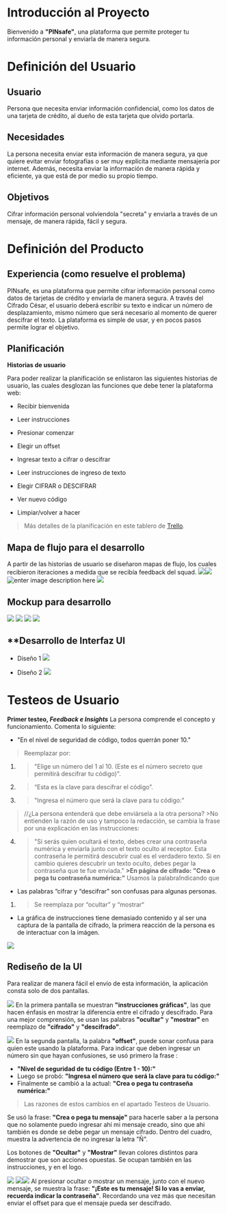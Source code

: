 # **Introducción al Proyecto**
Bienvenido a **"PINsafe"**,  una plataforma que permite proteger tu información personal y enviarla de manera segura.


# **Definición del Usuario**
## **Usuario**


Persona que necesita enviar información confidencial, como los datos de una tarjeta de crédito, al dueño de esta tarjeta que olvido portarla.


## **Necesidades**

La persona necesita enviar esta información de manera segura, ya que quiere evitar enviar fotografías o ser muy explícita mediante mensajería por internet. Además, necesita enviar la información de manera rápida y eficiente, ya que está de por medio su propio tiempo.

## **Objetivos**

Cifrar información personal volviendola "secreta" y enviarla a través de un mensaje, de manera rápida, fácil y segura.
# **Definición del Producto**


## **Experiencia (como resuelve el problema)**

PINsafe, es una plataforma que permite cifrar información personal como datos de tarjetas de crédito y enviarla de manera segura. A través del Cifrado César, el usuario deberá escribir su texto e indicar un número de desplazamiento, mismo número que será necesario al momento de querer descifrar el texto. La plataforma es simple de usar, y en pocos pasos  permite lograr el objetivo.

## **Planificación**
**Historias de usuario**

Para poder realizar la planificación se enlistaron las siguientes historias de usuario, las cuales desglozan las funciones que debe tener la plataforma web:
- Recibir bienvenida

- Leer instrucciones

- Presionar comenzar

- Elegir un offset

- Ingresar texto a cifrar o descifrar

- Leer instrucciones de ingreso de texto

- Elegir CIFRAR o DESCIFRAR

- Ver nuevo código

- Limpiar/volver a hacer

	
	
> Más detalles de la planificación en este tablero de [Trello](https://trello.com/b/q14j2H8p/cifrado-césar).


## Mapa de flujo para el desarrollo
A partir de las historias de usuario se diseñaron mapas de flujo, los cuales recibieron iteraciones a medida que se recibía feedback del squad.
![
](https://picasaweb.google.com/112666687935106469770/6632082481525797937#6632082485448178178 "mapadeflujo1")![
](https://lh3.googleusercontent.com/bpmA51HtisjieVEbUyLEfto2iUTrNAuRHj9wrZO9yZac44DVfTD-hCmca-A40h6BoGlIht4mNXpR "mapadeflujo1")
![enter image description here](https://lh3.googleusercontent.com/cNeJhxqnJySwTb7p8cagwBF7YxOiZSdSZJGzR8m2cS-2eazMfyWGvbYxdf2nVyj7mGpNvVImq8i0 "mapa de flujo2")
![
](https://lh3.googleusercontent.com/N-Y0y0f3TM5jqi3p28LPsBZtHJpC1DopQKH7naClczBzirIgEJNvhpUo8_0CZokbpkPJlv3pyYFE "mapadeflujo3")

## Mockup para desarrollo 
![
](https://lh3.googleusercontent.com/DFmIRfbsguZ6gFutI_bcSDLJrzQLPTm2WxH9_C7N2O0YUfKLW_3rs8p2frUOt8PiGTuATjUEOgpv "mockup1")
![
](https://lh3.googleusercontent.com/VBwNyqaI3gaxwu26ie9JpnJB-GtHiqlpfb8fDBnLJDSkRLR3XLMOLIUmjZjup_a0rujKIqLiujW0 "mockup2")
![
](https://lh3.googleusercontent.com/TMUPQDYnvLzI4fUXE0ERgJfLNCBYSoHRnshkOWJ1pGU7rqDLaFgP2WngAoAu4OkT0GN9EUKHxxf3 "mockup3")
![
](https://lh3.googleusercontent.com/qBjd6IK602FzRvdVsksU62-Gc8fnoXlcLg4nRzIG5yNdkYl-qpA00aOypiRfPGcZsyyp7KvwtX9T "mockup4")

## **Desarrollo de Interfaz UI 

- Diseño 1
![
](https://lh3.googleusercontent.com/Rbq2S5NuQO0HxiIldx3S4BQgMknBl-DL1pafpv82PjuDwgSjT9F6IFXtJmHzYP5dEU3c-YcZEVo4 "webA")

- Diseño 2
![
](https://lh3.googleusercontent.com/b9puFYcDa_gAsHnRd4_XPAKzDaR90Dy07hykdO8p1OxxzNZ9XwHhIvOpP0NKahq7y0mgL25YnBNo "webB")

# Testeos de Usuario

**Primer testeo, ***Feedback e Insights*****
La persona comprende el concepto y funcionamiento. Comenta lo siguiente:

- "En el nivel de seguridad de código, todos querrán poner 10."

>Reemplazar por: 
1. >"Elige un número del 1 al 10. (Este es el número secreto que permitirá descifrar tu código)".

2. >“Esta es la clave para descifrar el código”. 
 
3. >"Ingresa el número que será la clave para tu código:"

>//¿La persona entenderá que debe enviársela a la otra persona?
		>No entienden la razón de uso y tampoco la redacción, se cambia la frase por una explicación en las instrucciones:
4. >"Si serás quien ocultará el texto, debes crear una contraseña numérica y enviarla junto con el texto oculto al receptor. Esta contraseña le permitirá descubrir cual es el verdadero texto.
		Si en cambio quieres descubrir un texto oculto, debes pegar la contraseña que te fue enviada."
		**>En página de cifrado: "Crea o pega tu contraseña numérica:"** Usamos la palabraIndicando que

- Las palabras “cifrar y “descifrar” son confusas para algunas personas.

1. >Se reemplaza por “ocultar” y “mostrar“

- La gráfica de instrucciones tiene demasiado contenido y al ser una captura de la pantalla de cifrado, la primera reacción de la persona es de interactuar con la imágen.

![
](https://lh3.googleusercontent.com/XALy8XjskeSpkzrjsZxJZgHM4IzYsgI0gp3iVUK0PPKxvz9aH3dC-vWrn8_eMcJV5q1Rn72CVwIi "cifrarNueva")






## Rediseño de la UI
Para realizar de manera fácil el envío de esta información, la aplicación consta solo de dos pantallas.

![
](https://lh3.googleusercontent.com/qjTIXogh-YsDeutCPCNjrucjtsE8PcbVBGBPocdAJ5Lp5p-WXxv9YyiwsA4pQkrqUV3qAnMGCuzK "web1")
En la primera pantalla se muestran **"instrucciones gráficas"**, las que hacen énfasis en mostrar la diferencia entre el cifrado y descifrado. Para una mejor comprensión, se usan las palabras **"ocultar"** y **"mostrar"**  en reemplazo de **"cifrado"** y **"descifrado"**.

![
](https://lh3.googleusercontent.com/B8N_CL1bv9etztZEJSL0B5Cak6aqmz3-q2t9rvAeijV1sC70pzVOVyQiQrWwoyxsQ8uCfQWZ3Ux7 "web2")
En la segunda pantalla, la palabra **"offset"**, puede sonar confusa para quien este usando la plataforma. Para indicar que deben ingresar un número sin que hayan confusiones, se usó primero la frase :
- **"Nivel de seguridad de tu código (Entre 1 - 10):"**
- Luego se probó: **"Ingresa el número que será la clave para tu código:"**
- Finalmente se cambió a  la actual: **"Crea o pega tu contraseña numérica:"**
>Las razones de estos cambios en el apartado Testeos de Usuario.

Se usó la frase: **"Crea o pega tu mensaje"** para hacerle saber a la persona que no solamente puedo ingresar ahí mi mensaje creado, sino que ahi también es donde se debe pegar un mensaje cifrado. Dentro del cuadro, muestra la advertencia de no ingresar la letra "Ñ".

Los botones de **"Ocultar"** y **"Mostrar"** llevan colores distintos para demostrar que son acciones opuestas. Se ocupan también en las instrucciones, y en el logo.

![
](https://picasaweb.google.com/112666687935106469770/6632088674809671697#6632088677799867602 "web3")
![
](https://picasaweb.google.com/112666687935106469770/6632090072246968497#6632090072290707986 "web3")![
](https://lh3.googleusercontent.com/ep7Gm0oRkPSgr1eh3eYn80K3Z5OmI9PrkcdEAcuWU4UyhqKxYzClzR-7CAXAGaAUIB3ynKe5LLqk "web3")
Al presionar ocultar o mostrar un mensaje, junto con el nuevo mensaje, se muestra la frase: **"¡Este es tu mensaje! Si lo vas a enviar, recuerda indicar la contraseña"**. Recordando una vez más que necesitan enviar el offset para que el mensaje pueda ser descifrado.




<!--stackedit_data:
eyJoaXN0b3J5IjpbLTYxNzIzMzc3Niw5MjAzNjM2NTgsLTEyMT
I3MjIxOTQsLTE3MDk4NzE5MjAsMTUxMzUwOTI0MywzODQ4NTg1
NjEsMTIzMzc4ODk0MywtMTIzMjg3NzgzNywtNzU2Njk4OTA2LC
0xNzQ1MDY4NzAyLDUxMDk0Nzk0Myw2MDQ4OTIxNzIsMTQ4NDM5
OTUyOSwtMjY4NjU5Njc5LDkzNDM0OTQ3NiwtMTA5MTExOTM0My
wtMTQyOTI2MDksMTg2MjM4MDAzMSwtNzIxNjYyNTAyXX0=
-->